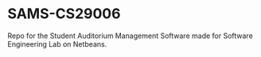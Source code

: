 # SAMS-CS29006
Repo for the Student Auditorium Management Software made for Software Engineering Lab on Netbeans.

